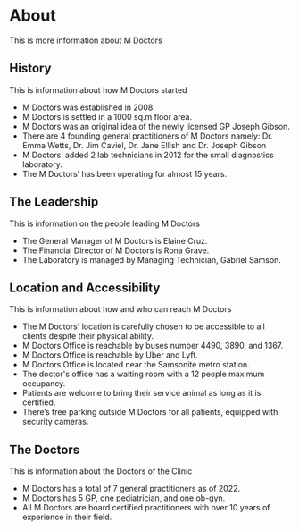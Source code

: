 # About

This is more information about M Doctors

## History

This is information about how M Doctors started

- M Doctors was established in 2008.
- M Doctors is settled in a 1000 sq.m floor area.
- M Doctors was an original idea of the newly licensed GP Joseph Gibson.
- There are 4 founding general practitioners of M Doctors namely: Dr. Emma Wetts, Dr. Jim Caviel, Dr. Jane Ellish and Dr. Joseph Gibson
- M Doctors’ added 2 lab technicians in 2012 for the small diagnostics laboratory.
- The M Doctors’ has been operating for almost 15 years.

## The Leadership

This is information on the people leading M Doctors

- The General Manager of M Doctors is Elaine Cruz.
- The Financial Director of M Doctors is Rona Grave.
- The Laboratory is managed by Managing Technician, Gabriel Samson.

## Location and Accessibility

This is information about how and who can reach M Doctors

- The M Doctors' location is carefully chosen to be accessible to all clients despite their physical ability.
- M Doctors Office is reachable by buses number 4490, 3890, and 1367.
- M Doctors Office is reachable by Uber and Lyft.
- M Doctors Office is located near the Samsonite metro station.
- The doctor's office has a waiting room with a 12 people maximum occupancy.
- Patients are welcome to bring their service animal as long as it is certified.
- There’s free parking outside M Doctors for all patients, equipped with security cameras.

## The Doctors

This is information about the Doctors of the Clinic

- M Doctors has a total of 7 general practitioners as of 2022.
- M Doctors has 5 GP, one pediatrician, and one ob-gyn.
- All M Doctors are board certified practitioners with over 10 years of experience in their field.